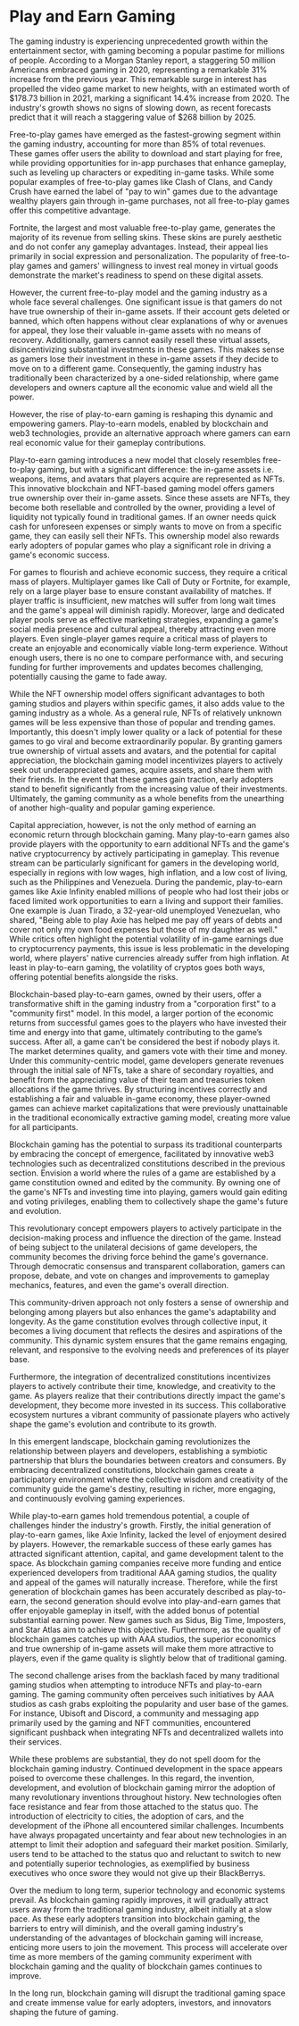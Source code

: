 # Play and Earn Gaming

The gaming industry is experiencing unprecedented growth within the entertainment sector, with gaming becoming a popular pastime for millions of people. According to a Morgan Stanley report, a staggering 50 million Americans embraced gaming in 2020, representing a remarkable 31% increase from the previous year. This remarkable surge in interest has propelled the video game market to new heights, with an estimated worth of $178.73 billion in 2021, marking a significant 14.4% increase from 2020. The industry's growth shows no signs of slowing down, as recent forecasts predict that it will reach a staggering value of $268 billion by 2025.


Free-to-play games have emerged as the fastest-growing segment within the gaming industry, accounting for more than 85% of total revenues. These games offer users the ability to download and start playing for free, while providing opportunities for in-app purchases that enhance gameplay, such as leveling up characters or expediting in-game tasks. While some popular examples of free-to-play games like Clash of Clans, and Candy Crush have earned the label of "pay to win" games due to the advantage wealthy players gain through in-game purchases, not all free-to-play games offer this competitive advantage.


Fortnite, the largest and most valuable free-to-play game, generates the majority of its revenue from selling skins. These skins are purely aesthetic and do not confer any gameplay advantages. Instead, their appeal lies primarily in social expression and personalization. The popularity of free-to-play games and gamers' willingness to invest real money in virtual goods demonstrate the market's readiness to spend on these digital assets.


However, the current free-to-play model and the gaming industry as a whole face several challenges. One significant issue is that gamers do not have true ownership of their in-game assets. If their account gets deleted or banned, which often happens without clear explanations of why or avenues for appeal, they lose their valuable in-game assets with no means of recovery. Additionally, gamers cannot easily resell these virtual assets, disincentivizing substantial investments in these games. This makes sense as gamers lose their investment in these in-game assets if they decide to move on to a different game. Consequently, the gaming industry has traditionally been characterized by a one-sided relationship, where game developers and owners capture all the economic value and wield all the power.


However, the rise of play-to-earn gaming is reshaping this dynamic and empowering gamers. Play-to-earn models, enabled by blockchain and web3 technologies, provide an alternative approach where gamers can earn real economic value for their gameplay contributions.


Play-to-earn gaming introduces a new model that closely resembles free-to-play gaming, but with a significant difference: the in-game assets i.e. weapons, items, and avatars that players acquire are represented as NFTs. This innovative blockchain and NFT-based gaming model offers gamers true ownership over their in-game assets. Since these assets are NFTs, they become both resellable and controlled by the owner, providing a level of liquidity not typically found in traditional games. If an owner needs quick cash for unforeseen expenses or simply wants to move on from a specific game, they can easily sell their NFTs. This ownership model also rewards early adopters of popular games who play a significant role in driving a game's economic success.


For games to flourish and achieve economic success, they require a critical mass of players. Multiplayer games like Call of Duty or Fortnite, for example, rely on a large player base to ensure constant availability of matches. If player traffic is insufficient, new matches will suffer from long wait times and the game's appeal will diminish rapidly. Moreover, large and dedicated player pools serve as effective marketing strategies, expanding a game's social media presence and cultural appeal, thereby attracting even more players. Even single-player games require a critical mass of players to create an enjoyable and economically viable long-term experience. Without enough users, there is no one to compare performance with, and securing funding for further improvements and updates becomes challenging, potentially causing the game to fade away.


While the NFT ownership model offers significant advantages to both gaming studios and players within specific games, it also adds value to the gaming industry as a whole. As a general rule, NFTs of relatively unknown games will be less expensive than those of popular and trending games. Importantly, this doesn't imply lower quality or a lack of potential for these games to go viral and become extraordinarily popular. By granting gamers true ownership of virtual assets and avatars, and the potential for capital appreciation, the blockchain gaming model incentivizes players to actively seek out underappreciated games, acquire assets, and share them with their friends. In the event that these games gain traction, early adopters stand to benefit significantly from the increasing value of their investments. Ultimately, the gaming community as a whole benefits from the unearthing of another high-quality and popular gaming experience.


Capital appreciation, however, is not the only method of earning an economic return through blockchain gaming. Many play-to-earn games also provide players with the opportunity to earn additional NFTs and the game's native cryptocurrency by actively participating in gameplay. This revenue stream can be particularly significant for gamers in the developing world, especially in regions with low wages, high inflation, and a low cost of living, such as the Philippines and Venezuela. During the pandemic, play-to-earn games like Axie Infinity enabled millions of people who had lost their jobs or faced limited work opportunities to earn a living and support their families. One example is Juan Tirado, a 32-year-old unemployed Venezuelan, who shared, "Being able to play Axie has helped me pay off years of debts and cover not only my own food expenses but those of my daughter as well." While critics often highlight the potential volatility of in-game earnings due to cryptocurrency payments, this issue is less problematic in the developing world, where players' native currencies already suffer from high inflation. At least in play-to-earn gaming, the volatility of cryptos goes both ways, offering potential benefits alongside the risks.


Blockchain-based play-to-earn games, owned by their users, offer a transformative shift in the gaming industry from a "corporation first" to a "community first" model. In this model, a larger portion of the economic returns from successful games goes to the players who have invested their time and energy into that game, ultimately contributing to the game’s success. After all, a game can't be considered the best if nobody plays it. The market determines quality, and gamers vote with their time and money. Under this community-centric model, game developers generate revenues through the initial sale of NFTs, take a share of secondary royalties, and benefit from the appreciating value of their team and treasuries token allocations if the game thrives. By structuring incentives correctly and establishing a fair and valuable in-game economy, these player-owned games can achieve market capitalizations that were previously unattainable in the traditional economically extractive gaming model, creating more value for all participants.


Blockchain gaming has the potential to surpass its traditional counterparts by embracing the concept of emergence, facilitated by innovative web3 technologies such as decentralized constitutions described in the previous section. Envision a world where the rules of a game are established by a game constitution owned and edited by the community. By owning one of the game's NFTs and investing time into playing, gamers would gain editing and voting privileges, enabling them to collectively shape the game's future and evolution.


This revolutionary concept empowers players to actively participate in the decision-making process and influence the direction of the game. Instead of being subject to the unilateral decisions of game developers, the community becomes the driving force behind the game's governance. Through democratic consensus and transparent collaboration, gamers can propose, debate, and vote on changes and improvements to gameplay mechanics, features, and even the game's overall direction.


This community-driven approach not only fosters a sense of ownership and belonging among players but also enhances the game's adaptability and longevity. As the game constitution evolves through collective input, it becomes a living document that reflects the desires and aspirations of the community. This dynamic system ensures that the game remains engaging, relevant, and responsive to the evolving needs and preferences of its player base.


Furthermore, the integration of decentralized constitutions incentivizes players to actively contribute their time, knowledge, and creativity to the game. As players realize that their contributions directly impact the game's development, they become more invested in its success. This collaborative ecosystem nurtures a vibrant community of passionate players who actively shape the game's evolution and contribute to its growth.


In this emergent landscape, blockchain gaming revolutionizes the relationship between players and developers, establishing a symbiotic partnership that blurs the boundaries between creators and consumers. By embracing decentralized constitutions, blockchain games create a participatory environment where the collective wisdom and creativity of the community guide the game's destiny, resulting in richer, more engaging, and continuously evolving gaming experiences.


While play-to-earn games hold tremendous potential, a couple of challenges hinder the industry's growth. Firstly, the initial generation of play-to-earn games, like Axie Infinity, lacked the level of enjoyment desired by players. However, the remarkable success of these early games has attracted significant attention, capital, and game development talent to the space. As blockchain gaming companies receive more funding and entice experienced developers from traditional AAA gaming studios, the quality and appeal of the games will naturally increase. Therefore, while the first generation of blockchain games has been accurately described as play-to-earn, the second generation should evolve into play-and-earn games that offer enjoyable gameplay in itself, with the added bonus of potential substantial earning power. New games such as Sidus, Big Time, Imposters, and Star Atlas aim to achieve this objective. Furthermore, as the quality of blockchain games catches up with AAA studios, the superior economics and true ownership of in-game assets will make them more attractive to players, even if the game quality is slightly below that of traditional gaming.


The second challenge arises from the backlash faced by many traditional gaming studios when attempting to introduce NFTs and play-to-earn gaming. The gaming community often perceives such initiatives by AAA studios as cash grabs exploiting the popularity and user base of the games. For instance, Ubisoft and Discord, a community and messaging app primarily used by the gaming and NFT communities, encountered significant pushback when integrating NFTs and decentralized wallets into their services.


While these problems are substantial, they do not spell doom for the blockchain gaming industry. Continued development in the space appears poised to overcome these challenges. In this regard, the invention, development, and evolution of blockchain gaming mirror the adoption of many revolutionary inventions throughout history. New technologies often face resistance and fear from those attached to the status quo. The introduction of electricity to cities, the adoption of cars, and the development of the iPhone all encountered similar challenges. Incumbents have always propagated uncertainty and fear about new technologies in an attempt to limit their adoption and safeguard their market position. Similarly, users tend to be attached to the status quo and reluctant to switch to new and potentially superior technologies, as exemplified by business executives who once swore they would not give up their BlackBerrys.


Over the medium to long term, superior technology and economic systems prevail. As blockchain gaming rapidly improves, it will gradually attract users away from the traditional gaming industry, albeit initially at a slow pace. As these early adopters transition into blockchain gaming, the barriers to entry will diminish, and the overall gaming industry's understanding of the advantages of blockchain gaming will increase, enticing more users to join the movement. This process will accelerate over time as more members of the gaming community experiment with blockchain gaming and the quality of blockchain games continues to improve.&#x20;


In the long run, blockchain gaming will disrupt the traditional gaming space and create immense value for early adopters, investors, and innovators shaping the future of gaming.

